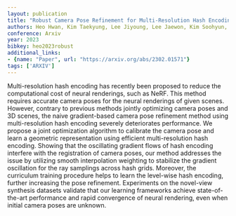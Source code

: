 ```yaml
---
layout: publication
title: "Robust Camera Pose Refinement for Multi-Resolution Hash Encoding"
authors: Heo Hwan, Kim Taekyung, Lee Jiyoung, Lee Jaewon, Kim Soohyun, Kim Hyunwoo J., Kim Jin-Hwa
conference: Arxiv
year: 2023
bibkey: heo2023robust
additional_links:
- {name: "Paper", url: "https://arxiv.org/abs/2302.01571"}
tags: ['ARXIV']
---
```

Multi-resolution hash encoding has recently been proposed to reduce the computational cost of neural renderings, such as NeRF. This method requires accurate camera poses for the neural renderings of given scenes. However, contrary to previous methods jointly optimizing camera poses and 3D scenes, the naive gradient-based camera pose refinement method using multi-resolution hash encoding severely deteriorates performance. We propose a joint optimization algorithm to calibrate the camera pose and learn a geometric representation using efficient multi-resolution hash encoding. Showing that the oscillating gradient flows of hash encoding interfere with the registration of camera poses, our method addresses the issue by utilizing smooth interpolation weighting to stabilize the gradient oscillation for the ray samplings across hash grids. Moreover, the curriculum training procedure helps to learn the level-wise hash encoding, further increasing the pose refinement. Experiments on the novel-view synthesis datasets validate that our learning frameworks achieve state-of-the-art performance and rapid convergence of neural rendering, even when initial camera poses are unknown.